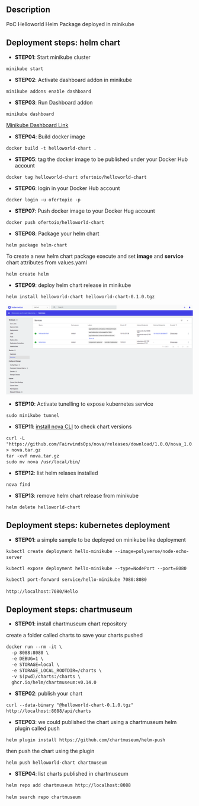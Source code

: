 ## Description

PoC Helloworld Helm Package deployed in minikube

## Deployment steps: helm chart

- **STEP01**: Start minikube cluster
```shell
minikube start
```

- **STEP02**: Activate dashboard addon in minikube
```shell
minikube addons enable dashboard
```

- **STEP03**: Run Dashboard addon
```shell
minikube dashboard
```
[Minikube Dashboard Link](http://127.0.0.1:39221/api/v1/namespaces/kubernetes-dashboard/services/http:kubernetes-dashboard:/proxy/#/service?namespace=default)

- **STEP04**: Build docker image
```shell
docker build -t helloworld-chart .
```

- **STEP05**: tag the docker image to be published under your Docker Hub account
```shell
docker tag helloworld-chart ofertoio/helloworld-chart
```

- **STEP06**: login in your Docker Hub account
```shell
docker login -u ofertopio -p
```

- **STEP07**: Push docker image to your Docker Hug account
```shell
docker push ofertoio/helloworld-chart
```

- **STEP08**: Package your helm chart
```shell
helm package helm-chart
```

To create a new helm chart package execute and set **image** and **service** chart attributes from values.yaml
```shell
helm create helm
```

- **STEP09**: deploy helm chart release in minikube
```shell
helm install helloworld-chart helloworld-chart-0.1.0.tgz
```

![kubernetes Dashboard](captures/kubernetes_dashboard.png "kubernetes Dashboard")

- **STEP10**: Activate tunelling to expose kubernetes service
```shell
sudo minikube tunnel
```

- **STEP11**: [install nova CLI](https://nova.docs.fairwinds.com/installation/#installation) to check chart versions
```shell
curl -L "https://github.com/FairwindsOps/nova/releases/download/1.0.0/nova_1.0.0_linux_amd64.tar.gz" > nova.tar.gz
tar -xvf nova.tar.gz
sudo mv nova /usr/local/bin/
```

- **STEP12**: list helm relases installed
```shell
nova find
```

- **STEP13**: remove helm chart release from minikube
```shell
helm delete helloworld-chart
```

## Deployment steps: kubernetes deployment

- **STEP01**: a simple sample to be deployed on minikube like deployment
```shell
kubectl create deployment hello-minikube --image=polyverse/node-echo-server
```

```shell
kubectl expose deployment hello-minikube --type=NodePort --port=8080
```

```shell
kubectl port-forward service/hello-minikube 7080:8080

http://localhost:7080/Hello
```

## Deployment steps: chartmuseum

- **STEP01**: install chartmuseum chart repository

create a folder called charts to save your charts pushed

```shell
docker run --rm -it \
  -p 8088:8080 \
  -e DEBUG=1 \
  -e STORAGE=local \
  -e STORAGE_LOCAL_ROOTDIR=/charts \
  -v $(pwd)/charts:/charts \
  ghcr.io/helm/chartmuseum:v0.14.0
```

- **STEP02**: publish your chart

```shell
curl --data-binary "@helloworld-chart-0.1.0.tgz" http://localhost:8088/api/charts
```

- **STEP03**: we could published the chart using a chartmuseum helm plugin called push

```shell
helm plugin install https://github.com/chartmuseum/helm-push
```

then push the chart using the plugin
```shell
helm push helloworld-chart chartmuseum
```

- **STEP04**: list charts published in chartmuseum

```shell
helm repo add chartmuseum http://localhost:8088

helm search repo chartmuseum
```
